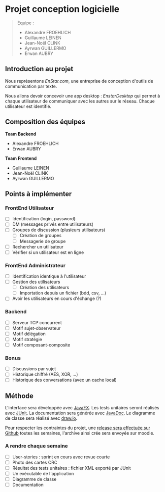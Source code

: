 # Projet conception logicielle
> Équipe : 
> - Alexandre FROEHLICH
> - Guillaume LEINEN
> - Jean-Noël CLINK
> - Ayrwan GUILLERMO
> - Erwan AUBRY

## Introduction au projet

Nous représentons *EnStar.com*, une entreprise de conception d'outils de communication par texte.

Nous allons devoir concevoir une app desktop : *EnstarDesktop* qui permet à chaque utilisateur de communiquer avec les autres sur le réseau. Chaque utilisateur est identifié.

## Composition des équipes

**Team Backend**

-   Alexandre FROEHLICH
-   Erwan AUBRY

**Team Frontend**

*   Guillaume LEINEN
*   Jean-Noël CLINK
*   Ayrwan GUILLERMO

## Points à implémenter

### FrontEnd Utilisateur

-   [ ] Identification (login, password)
-   [ ] DM (messages privés entre utilisateurs)
-   [ ] Groupes de discussion (plusieurs utilisateurs)
    -   [ ] Création de groupes
    -   [ ] Messagerie de groupe
-   [ ] Rechercher un utilisateur
-   [ ] Vérifier si un utilisateur est en ligne

### FrontEnd Administrateur

-   [ ] Identification identique à l'utilisateur
-   [ ] Gestion des utilisateurs
    -   [ ] Création des utilisateurs
    -   [ ] Importation depuis un fichier (bdd, csv, …)
-   [ ] Avoir les utilisateurs en cours d'échange (?)

### Backend

-   [ ] Serveur TCP concurrent
-   [ ] Motif sujet-observateur
-   [ ] Motif délégation
-   [ ] Motif stratégie
-   [ ] Motif composant-composite

### Bonus

-   [ ] Discussions par sujet
-   [ ] Historique chiffré (AES, XOR, …)
-   [ ] Historique des conversations (avec un cache local)

## Méthode

L'interface sera développée avec [JavaFX](https://openjfx.io/). Les tests unitaires seront réalisés avec [JUnit](https://junit.org/junit5/). La documentation sera générée avec [JavaDoc](https://fr.wikipedia.org/wiki/Javadoc). Le diagramme de classe sera réalisé avec [draw.io](https://app.diagrams.net/).

Pour respecter les contraintes du projet, une [release sera effectuée sur Github](https://github.com/Projet-Java-ENSTA-Bretagne/Projet-Conception-Logicielle/releases) toutes les semaines, l'archive ainsi crée sera envoyée sur moodle.

### A rendre chaque semaine

-   [ ] User-stories : sprint en cours avec revue courte
-   [ ] Photo des cartes CRC
-   [ ] Résultat des tests unitaires : fichier XML exporté par JUnit
-   [ ] Un exécutable de l'application
-   [ ] Diagramme de classe
-   [ ] Documentation